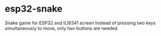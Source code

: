# esp32-snake
Snake game for ESP32 and ILI9341 screen
Instead of pressing two keys simultaneously to move, only two buttons are needed.